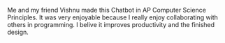 Me and my friend Vishnu made this Chatbot in AP Computer Science Principles. It was very enjoyable because I really enjoy collaborating with others in programming. I belive it improves productivity and the finished design.

